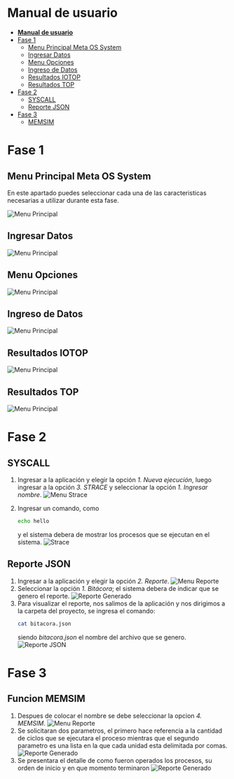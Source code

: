 # **Manual de usuario**

- [**Manual de usuario**](#manual-de-usuario)
- [Fase 1](#fase-1)
  - [Menu Principal Meta OS System](#menu-principal-meta-os-system)
  - [Ingresar Datos](#ingresar-datos)
  - [Menu Opciones](#menu-opciones)
  - [Ingreso de Datos](#ingreso-de-datos)
  - [Resultados IOTOP](#resultados-iotop)
  - [Resultados TOP](#resultados-top)
- [Fase 2](#fase-2)
  - [SYSCALL](#syscall)
  - [Reporte JSON](#reporte-json)
- [Fase 3](#fase-3)
  - [MEMSIM](#funcion-memsim)

# Fase 1

## Menu Principal Meta OS System

En este apartado puedes seleccionar cada una de las caracteristicas necesarias a utilizar durante esta fase.

![Menu Principal](img/F1/menu.png)
## Ingresar Datos
![Menu Principal](img/F1/menu2.png)
## Menu Opciones
![Menu Principal](img/F1/top.png)
## Ingreso de Datos
![Menu Principal](img/F1/nombre.png)
## Resultados IOTOP
![Menu Principal](img/F1/iotop.png)
## Resultados TOP
![Menu Principal](img/F1/rsultTop.png)

# Fase 2

## SYSCALL

1. Ingresar a la aplicación y elegir la opción *1. Nueva ejecución*, luego ingresar a la opción *3. STRACE* y seleccionar la opción *1. Ingresar nombre*.
![Menu Strace](img/F2/MenuStrace.png)

2. Ingresar un comando, como 
   ```sh
   echo hello
   ```
   y el sistema debera de mostrar los procesos que se ejecutan en el sistema.
   ![Strace](img/F2/Strace.png)

## Reporte JSON

1. Ingresar a la aplicación y elegir la opción *2. Reporte*.
   ![Menu Reporte](img/F2/MenuReportes.png)
2. Seleccionar la opción *1. Bitácora*; el sistema debera de indicar que se genero el reporte.
   ![Reporte Generado](img/F2/ReporteGenerado.png)
3. Para visualizar el reporte, nos salimos de la aplicación y nos dirigimos a la carpeta del proyecto, se ingresa el comando:
   ```sh
   cat bitacora.json
   ```
   siendo *bitacora.json* el nombre del archivo que se genero.
   ![Reporte JSON](img/F2/ReporteJSON.png)


# Fase 3

## Funcion MEMSIM

1. Despues de colocar el nombre se debe seleccionar la opcion *4. MEMSIM*.
   ![Menu Reporte](img/F3/opMemsim.png)
2. Se solicitaran dos parametros, el primero hace referencia a la cantidad de ciclos que se ejecutara el proceso        mientras que el segundo parametro es una lista en la que cada unidad esta delimitada por comas.
   ![Reporte Generado](img/F3/secuencia.png)
3. Se presentara el detalle de como fueron operados los procesos, su orden de inicio y en que momento terminaron
   ![Reporte Generado](img/F3/final.png)
